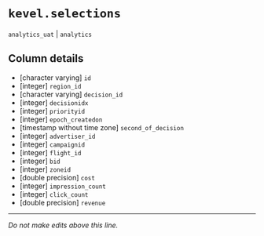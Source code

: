 # `kevel.selections`
`analytics_uat` | `analytics`

## Column details
* [character varying] `id`
* [integer]   `region_id`
* [character varying] `decision_id`
* [integer]   `decisionidx`
* [integer]   `priorityid`
* [integer]   `epoch_createdon`
* [timestamp without time zone] `second_of_decision`
* [integer]   `advertiser_id`
* [integer]   `campaignid`
* [integer]   `flight_id`
* [integer]   `bid`
* [integer]   `zoneid`
* [double precision] `cost`
* [integer]   `impression_count`
* [integer]   `click_count`
* [double precision] `revenue`

-------------------------------------------------------------------------------
*Do not make edits above this line.*
